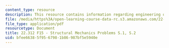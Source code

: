 ```yaml
---
content_type: resource
description: This resource contains information regarding engineering of nuclear reactors.
file: /media/https%3A/open-learning-course-data-rc.s3.amazonaws.com/22-312-engineering-of-nuclear-reactors-fall-2015/bfee66385f9567981b86987bf5e5940e_MIT22_312F15_prob_s1-s2.pdf
file_type: application/pdf
resourcetype: Document
title: 22.312 F15 - Structural Mechanics Problems S.1, S.2
uid: bfee6638-5f95-6798-1b86-987bf5e5940e
---
```

